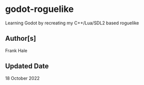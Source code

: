 # godot-roguelike

Learning Godot by recreating my C++/Lua/SDL2 based roguelike

## Author[s]

Frank Hale

## Updated Date

18 October 2022
